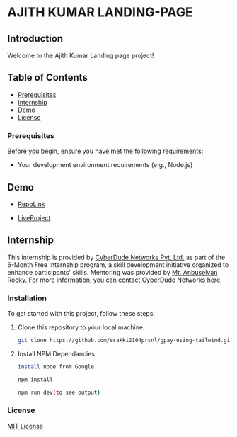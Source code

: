 # AJITH KUMAR LANDING-PAGE

## Introduction

Welcome to the Ajith Kumar Landing page project! 

## Table of Contents


  - [Prerequisites](#prerequisites)
  - [Internship](#internship)
- [Demo](#demo)
- [License](#license)

### Prerequisites

Before you begin, ensure you have met the following requirements:

- Your development environment requirements (e.g., Node.js)

## Demo

   - [RepoLink](https://github.com/esakki2104prsnl/gpay-using-tailwind) 

   - [LiveProject](https://esakki2104prsnl.github.io/gpay-using-tailwind/) 

## Internship
This internship is provided by [CyberDude Networks Pvt. Ltd.](https://youtube.com/cyberdudenetworks) as part of the 6-Month Free Internship program, a skill development initiative organized to enhance participants' skills. Mentoring was provided by [Mr. Anbuselvan Rocky](https://instagram.com/anbuselvanrocky). For more information, [you can contact CyberDude Networks here](https://cyberdudenetworks.com).

### Installation

To get started with this project, follow these steps:

1. Clone this repository to your local machine:

   ```bash
   git clone https://github.com/esakki2104prsnl/gpay-using-tailwind.git

2. Install NPM Dependancies
    ```bash
    install node from Google 

    npm install

    npm run dev(to see output)


### License
[MIT License](./MIT%20License.md)